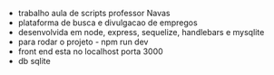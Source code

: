 * trabalho aula de scripts professor Navas
* plataforma de busca e divulgacao de empregos
* desenvolvida em node, express, sequelize, handlebars e mysqlite
* para rodar o projeto - npm run dev
* front end esta no localhost porta 3000
* db sqlite

